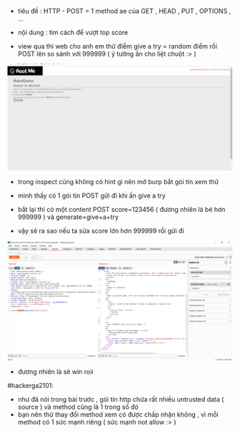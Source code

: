 - tiêu đề : HTTP - POST = 1 method ae của GET , HEAD , PUT , OPTIONS , ...
- nội dung : tìm cách để vượt top score

- view qua thì web cho anh em thử điểm give a try = random điểm rồi POST lên so sánh với 999999 ( ý tưởng ấn cho liệt chuột :> ) 

![Alt text](<../image/8.1.png>)

- trong inspect cũng không có hint gì nên mở burp bắt gói tin xem thử

- mình thấy có 1 gói tin POST gửi đi khi ấn give a try 
- bắt lại thì có một content POST score=123456 ( đương nhiên là bé hơn 999999 ) và generate=give+a+try
- vậy sẽ ra sao nếu ta sửa score lớn hơn 999999 rồi gửi đi 

![Alt text](<../image/8.2.png>)

- đương nhiên là sẽ win roii

#hackerga2101: 
- như đã nói trong bài trước , gói tin http chứa rất nhiều untrusted data ( source ) và method cũng là 1 trong số đó 
- bạn nên thử thay đổi method xem có được chấp nhận không , vì mỗi method có 1 sức mạnh riêng ( sức mạnh not allow :> )


